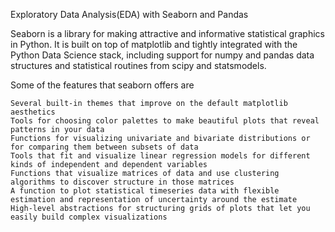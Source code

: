 Exploratory Data Analysis(EDA) with Seaborn and Pandas

Seaborn is a library for making attractive and informative statistical graphics in Python. It is built on top of matplotlib and tightly integrated with the Python Data Science stack, including support for numpy and pandas data structures and statistical routines from scipy and statsmodels.

Some of the features that seaborn offers are

    Several built-in themes that improve on the default matplotlib aesthetics
    Tools for choosing color palettes to make beautiful plots that reveal patterns in your data
    Functions for visualizing univariate and bivariate distributions or for comparing them between subsets of data
    Tools that fit and visualize linear regression models for different kinds of independent and dependent variables
    Functions that visualize matrices of data and use clustering algorithms to discover structure in those matrices
    A function to plot statistical timeseries data with flexible estimation and representation of uncertainty around the estimate
    High-level abstractions for structuring grids of plots that let you easily build complex visualizations
